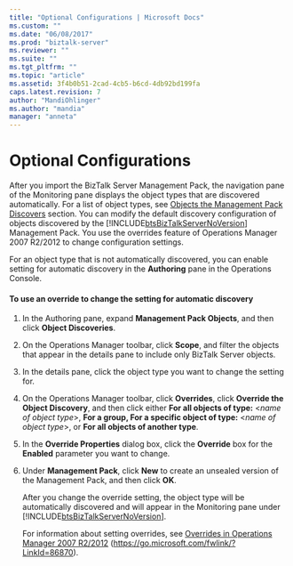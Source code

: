 ```yaml
---
title: "Optional Configurations | Microsoft Docs"
ms.custom: ""
ms.date: "06/08/2017"
ms.prod: "biztalk-server"
ms.reviewer: ""
ms.suite: ""
ms.tgt_pltfrm: ""
ms.topic: "article"
ms.assetid: 3f4b0b51-2cad-4cb5-b6cd-4db92bd199fa
caps.latest.revision: 7
author: "MandiOhlinger"
ms.author: "mandia"
manager: "anneta"
---
```

# Optional Configurations
After you import the BizTalk Server Management Pack, the navigation pane of the Monitoring pane displays the object types that are discovered automatically. For a list of object types, see [Objects the Management Pack Discovers](../technical-guides/objects-the-management-pack-discovers.md) section. You can modify the default discovery configuration of objects discovered by the [!INCLUDE[btsBizTalkServerNoVersion](../includes/btsbiztalkservernoversion-md.md)] Management Pack. You use the overrides feature of Operations Manager 2007 R2/2012 to change configuration settings.

 For an object type that is not automatically discovered, you can enable setting for automatic discovery in the **Authoring** pane in the Operations Console.

#### To use an override to change the setting for automatic discovery

1. In the Authoring pane, expand **Management Pack Objects**, and then click **Object Discoveries**.

2. On the Operations Manager toolbar, click **Scope**, and filter the objects that appear in the details pane to include only BizTalk Server objects.

3. In the details pane, click the object type you want to change the setting for.

4. On the Operations Manager toolbar, click **Overrides**, click **Override the Object Discovery**, and then click either **For all objects of type:** \<*name of object type*\>, **For a group, For a specific object of type:** \<*name of object type*\>, or **For all objects of another type**.

5. In the **Override Properties** dialog box, click the **Override** box for the **Enabled** parameter you want to change.

6. Under **Management Pack**, click **New** to create an unsealed version of the Management Pack, and then click **OK**.

   After you change the override setting, the object type will be automatically discovered and will appear in the Monitoring pane under [!INCLUDE[btsBizTalkServerNoVersion](../includes/btsbiztalkservernoversion-md.md)].

   For information about setting overrides, see [Overrides in Operations Manager 2007 R2/2012](https://go.microsoft.com/fwlink/?LinkId=86870) (https://go.microsoft.com/fwlink/?LinkId=86870).